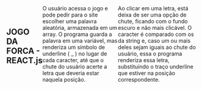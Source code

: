 ## JOGO DA FORCA - REACT.js
<body style="display: flex; align-items: center">

<p>
O usuário acessa o jogo e pode pedir para o site escolher uma palavra aleatória, armazenada em um array. 
O programa guarda a palavra em uma variável, mas renderiza um símbolo de underline ( _ ) no lugar de cada caracter, 
até que o chute do usuário acerte a letra que deveria estar naquela posição.
</p>

<p>
Ao clicar em uma letra, está deixa de ser uma opção de chute, ficando com o fundo escuro e não mais clicável. O caracter é comparado com os da string e, caso um ou mais deles sejam iguais ao chute do usuário, essa o programa renderiza essa letra, substituindo o traço underline que estiver na posição correspondente.
</p>
</body>